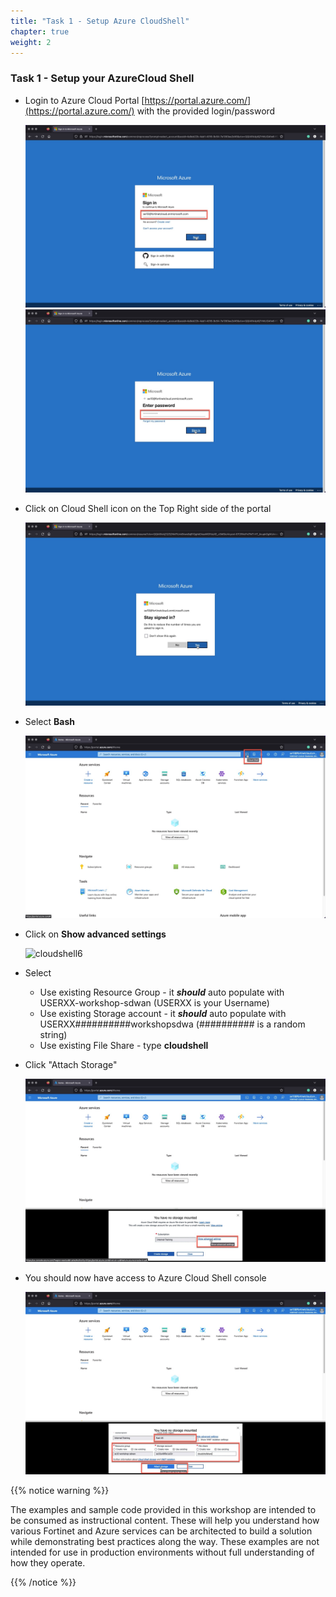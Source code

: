 ```yaml
---
title: "Task 1 - Setup Azure CloudShell"
chapter: true
weight: 2
---
```


### Task 1 - Setup your AzureCloud Shell

* Login to Azure Cloud Portal [https://portal.azure.com/](https://portal.azure.com/) with the provided login/password

    ![cloudshell1](https://raw.githubusercontent.com/FortinetSecDevOps/technical-recipe-azure-sdwan/main/images/cloudshell-01.jpg)
    ![cloudshell2](https://raw.githubusercontent.com/FortinetSecDevOps/technical-recipe-azure-sdwan/main/images/cloudshell-02.jpg)

* Click on Cloud Shell icon on the Top Right side of the portal

    ![cloudshell4](https://raw.githubusercontent.com/FortinetSecDevOps/technical-recipe-azure-sdwan/main/images/cloudshell-04.jpg)

* Select **Bash**

    ![cloudshell5](https://raw.githubusercontent.com/FortinetSecDevOps/technical-recipe-azure-sdwan/main/images/cloudshell-05.jpg)

* Click on **Show advanced settings**

    ![cloudshell6]('https://raw.githubusercontent.com/FortinetSecDevOps/technical-recipe-azure-sdwan/main/images/cloudshell-06.jpg')
* Select
  * Use existing Resource Group  - it ***should*** auto populate with USERXX-workshop-sdwan (USERXX is your Username)
  * Use existing Storage account - it ***should*** auto populate with USERXX##########workshopsdwa (########## is a random string)
  * Use existing File Share  - type **cloudshell**
* Click "Attach Storage"

    ![cloudshell7](https://raw.githubusercontent.com/FortinetSecDevOps/technical-recipe-azure-sdwan/main/images/cloudshell-07.jpg)

* You should now have access to Azure Cloud Shell console

    ![cloudshell8](https://raw.githubusercontent.com/FortinetSecDevOps/technical-recipe-azure-sdwan/main/images/cloudshell-08.jpg)

{{% notice warning %}}
<p style='text-align: left;'>
The examples and sample code provided in this workshop are intended to be consumed as instructional content. These will help you understand how various Fortinet and Azure services can be architected to build a solution while demonstrating best practices along the way. These examples are not intended for use in production environments without full understanding of how they operate.
</p>
{{% /notice %}}